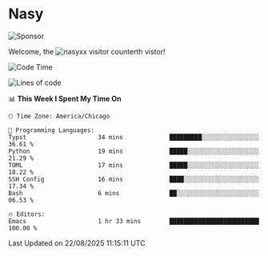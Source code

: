 # Nasy

<!--
<p align="center">
<img height="200" src="https://github-readme-stats.vercel.app/api?username=nasyxx&count_private=true&show_icons=true&theme=dracula&include_all_commits=true"/>
<img height="200" src="https://github-readme-stats.vercel.app/api/top-langs/?username=nasyxx&theme=dracula&hide=html,jupyter+notebook&count_private=true&show_icons=true"/>
</p>

  
----------------
-->

![Sponsor](https://img.shields.io/static/v1.svg?label=Sponsor&message=%E2%9D%A4&logo=GitHub&style=flat&color=pink)
 
Welcome, the ![nasyxx visitor counter](https://count.getloli.com/get/@nasyxx?theme=rule34)th vistor!
 
<!--START_SECTION:waka-->
![Code Time](http://img.shields.io/badge/Code%20Time-4%2C751%20hrs%207%20mins-blue)

![Lines of code](https://img.shields.io/badge/From%20Hello%20World%20I%27ve%20Written-6.3%20million%20lines%20of%20code-blue)

📊 **This Week I Spent My Time On** 

```text
🕑︎ Time Zone: America/Chicago

💬 Programming Languages: 
Typst                    34 mins             █████████░░░░░░░░░░░░░░░░   36.61 % 
Python                   19 mins             █████░░░░░░░░░░░░░░░░░░░░   21.29 % 
TOML                     17 mins             █████░░░░░░░░░░░░░░░░░░░░   18.22 % 
SSH Config               16 mins             ████░░░░░░░░░░░░░░░░░░░░░   17.34 % 
Bash                     6 mins              ██░░░░░░░░░░░░░░░░░░░░░░░   06.53 % 

🔥 Editors: 
Emacs                    1 hr 33 mins        █████████████████████████   100.00 % 
```


 Last Updated on 22/08/2025 11:15:11 UTC
<!--END_SECTION:waka-->

<!-- ![visitors](https://visitor-badge.laobi.icu/badge?page_id=nasyxx.nasyxx) -->
